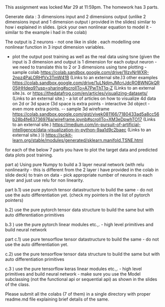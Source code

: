 This assignment was locked Mar 29 at 11:59pm.
The homework has 3 parts.

Generate data : 3 dimensions input and 2 dimensions output (unlike 2 dimensions input and 1 dimension output i provided in the slides) similar to how i explained in slides. (pick your own nonlinear equation to model it - similar to the example i had in the colab)

The output is 2 neurons - not one like in slide . each modelling one nonlinear function in 3 input dimension variables.

- plot the output post training as well as the real data  using tsne (given the input is 3 dimension and output is 1 dimension for each output neuron - we need to translate this to 2 or 3 dimensions using tsne plotting - sample colab https://colab.sandbox.google.com/drive/1IlzvNrWXR-2npz4PaLORHfVx3TmW41B (Links to an external site.)3   other examples https://colab.sandbox.google.com/drive/1uLNdjmJMcriJdcROBWNGkQR05jHHdeq9?usp=sharing#scrollTo=A7PwThT1q-Z (Links to an external site.)s. or https://thedatafrog.com/en/articles/visualizing-datasets/ (Links to an external site.)   - a lot of articles on how to visualize 4d data on 2d or 3d space (3d space is extra points - interactive 3d object - even more extra points. -- sample 3d wireframe  https://colab.sandbox.google.com/gist/vivek081166/7180433ad5a8cc56b28b4fe63736976a/wireframe.ipynb#scrollTo=XM3eDpwhTO17 (Links to an external site.)   https://medium.com/in-pursuit-of-artificial-intelligence/data-visualization-in-python-9aa1d9c2baec (Links to an external site.)   ))  https://scikit-learn.org/stable/modules/generated/sklearn.manifold.TSNE.html

for each of the below 7 parts you have to plot the target data and predicted data plots post training.

part a) Using pure Numpy to build a 3 layer neural network (with relu nonlinearity - this is different from the  2 layer i have provided in the colab in slide deck) to train on data - pick appropriate number of neurons in each layer and just use relu for non linearity.

part b.1) use pure pytorch tensor datastructure to build the same - do not use the auto differentiation yet. (check my pointers in the list of pytorch pointers)

 b.2) use the pure pytorch tensor data structure to build the same but with auto differentiation primitives

b.3 ) use the pure pytorch linear modules etc.,. - high level primitives and build neural network

 

part c.1) use pure tensorflow tensor datastructure to build the same - do not use the auto differentiation yet.

 c.2) use the pure tensorflow tensor data structure to build the same but with auto differentiation primitives

c.3 ) use the pure tensorflow keras  linear modules etc.,. - high level primitives and build neural network - make sure you use the Model subclassing (not the functional api or sequential api) as shown in the slides of the class. 

 

Please submit all the colabs (7 of them) in a single directory with proper readme.md file explaining brief details of the same.

